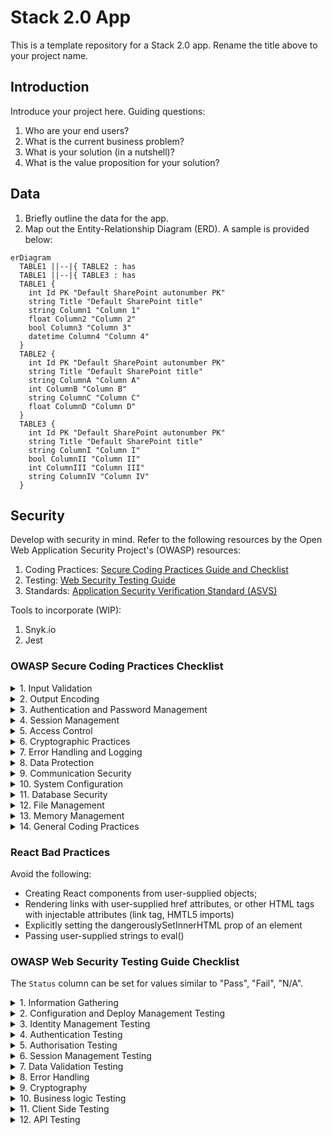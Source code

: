 # Stack 2.0 App
This is a template repository for a Stack 2.0 app. Rename the title above to your project name.

## Introduction
Introduce your project here. Guiding questions:

1. Who are your end users?
2. What is the current business problem?
3. What is your solution (in a nutshell)?
4. What is the value proposition for your solution?

## Data
1. Briefly outline the data for the app.
2. Map out the Entity-Relationship Diagram (ERD). A sample is provided below:

```mermaid
erDiagram
  TABLE1 ||--|{ TABLE2 : has
  TABLE1 ||--|{ TABLE3 : has
  TABLE1 {
    int Id PK "Default SharePoint autonumber PK"
    string Title "Default SharePoint title"
    string Column1 "Column 1"
    float Column2 "Column 2"
    bool Column3 "Column 3"
    datetime Column4 "Column 4"
  }
  TABLE2 {
    int Id PK "Default SharePoint autonumber PK"
    string Title "Default SharePoint title"
    string ColumnA "Column A"
    int ColumnB "Column B"
    string ColumnC "Column C"
    float ColumnD "Column D"
  }
  TABLE3 {
    int Id PK "Default SharePoint autonumber PK"
    string Title "Default SharePoint title"
    string ColumnI "Column I"
    bool ColumnII "Column II"
    int ColumnIII "Column III"
    string ColumnIV "Column IV"
  }
```

## Security
Develop with security in mind. Refer to the following resources by the Open Web Application Security Project's (OWASP) resources:

1. Coding Practices: [Secure Coding Practices Guide and Checklist](https://owasp.org/www-pdf-archive/OWASP_SCP_Quick_Reference_Guide_v2.pdf)
2. Testing: [Web Security Testing Guide](https://github.com/OWASP/wstg/)
3. Standards: [Application Security Verification Standard (ASVS)](https://github.com/OWASP/ASVS)

Tools to incorporate (WIP):

1. Snyk.io
2. Jest


### OWASP Secure Coding Practices Checklist

<details>
<summary>1. Input Validation</summary>

Check out this [cheatsheet by OWASP](https://cheatsheetseries.owasp.org/cheatsheets/Input_Validation_Cheat_Sheet.html) for implementation details.

- [ ] Conduct all data validation on a trusted system (e.g. the server).
- [ ] Identify all data sources and classify them into trusted and untrusted. Validate all data from untrusted sources (e.g. Databases, file streams).
- [ ] There should be a centralized input validation routine for the application.
- [ ] Specify proper character sets, such as UTF-8, for all sources of input.
- [ ] Encode data to a common character set before validating (Canonicalize).
- [ ] All validation failures should result in input rejection.
- [ ] Determine if the system supports UTF-8 extended character sets and if so, validate after UTF-8 decoding is completed.
- [ ] Validate all client provided data before processing, including all parameters, URLs and HTTP header content (e.g. Cookie names and values). Be sure to include automated post backs from JavaScript, Flash or other embedded code.
- [ ] Verify that header values in both requests and responses contain only ASCII characters.
- [ ] Validate data from redirects (An attacker may submit malicious content directly to the target of the redirect, thus circumventing application logic and any validation performed before the redirect).
- [ ] Validate for expected data types.
- [ ] Validate data range.
- [ ] Validate data length.
- [ ] Validate all input against a "whitelist" of allowed characters, whenever possible.
- [ ] If any potentially hazardous characters must be allowed as input, be sure that you implement additional controls like output encoding, secure task specific APIs and accounting for the utilization of that data throughout the application . Examples of common hazardous characters include: < > " ' % ( ) & + \ \' \" .
- [ ] If your standard validation routine cannot address the following inputs, then they should be checked discretely. Check for (1) null bytes (%00), (2) new line characters (%0d, %0a, \r, \n), and (3) "dot-dot-slahs" path alterations characters.

</details>

<details>
<summary>2. Output Encoding</summary>

- [ ] Conduct all encoding on a trusted system (e.g. the server).
- [ ] Utilize a standard, tested routine for each type of outbound encoding.
- [ ] Contextually output encode all data returned to the client that originated outside the application's trust boundary. HTML entity encoding is one example, but does not work in all cases.
- [ ] Encode all characters unless they are known to be safe for the intended interpreter.
- [ ] Contextually sanitize all output of un-trusted data to queries for SQL, XML, and LDAP.
- [ ] Sanitize all output of un-trusted data to operating system commands.

</details>

<details>
<summary>3. Authentication and Password Management</summary>

- [ ] Require authentication for all pages and resources, except those specifically intended to be public.
- [ ] All authentication controls must be enforced on a trusted system (e.g. the server).
- [ ] Establish and utilize standard, tested, authentication services whenever possible.
- [ ] Use a centralized implementation for all authentication controls, including libraries that call external authentication services.
- [ ] Segregate authentication logic from the resource being requested and use redirection to and from the centralized authentication control.
- [ ] All authentication controls should fail securely.
- [ ] All administrative and account management functions must be at least as secure as the primary authentication mechanism.
- [ ] If your application manages a credential store, it should ensure that only cryptographically strong oneway salted hashes of passwords are stored and that the table/file that stores the passwords and keys is write-able only by the application. (Do not use the MD5 algorithm if it can be avoided).
- [ ] Password hashing must be implemented on a trusted system (e.g. the server).
- [ ] Validate the authentication data only on completion of all data input, especially for sequential authentication implementations.
- [ ] Authentication failure responses should not indicate which part of the authentication data was incorrect. For example, instead of "Invalid username" or "Invalid password", just use "Invalid username and/or password" for both. Error responses must be truly identical in both display and source code.
- [ ] Utilize authentication for connections to external systems that involve sensitive information or functions.
- [ ] Authentication credentials for accessing services external to the application should be encrypted and stored in a protected location on a trusted system (e.g. the server). The source code is NOT a secure location.
- [ ] Use only HTTP POST requests to transmit authentication credentials.
- [ ] Only send non-temporary passwords over an encrypted connection or as encrypted data, such as in an encrypted email. Temporary passwords associated with email resets may be an exception.
- [ ] Enforce password complexity requirements established by policy or regulation. Authentication credentials should be sufficient to withstand attacks that are typical of the threats in the deployed environment. (e.g., requiring the use of alphabetic as well as numeric and/or special characters).
- [ ] Enforce password length requirements established by policy or regulation. Eight characters is commonly used, but 16 is better or consider the use of multi-word pass phrases.
- [ ] Password entry should be obscured on the user's screen. (e.g., on web forms use the input type "password").
- [ ] Enforce account disabling after an established number of invalid login attempts (e.g., five attempts is common). The account must be disabled for a period of time sufficient to discourage brute force guessing of credentials, but not so long as to allow for a denial-of-service attack to be performed.
- [ ] Password reset and changing operations require the same level of controls as account creation and authentication.
- [ ] Password reset questions should support sufficiently random answers. (e.g., "favorite book" is a bad question because “The Bible” is a very common answer).
- [ ] If using email based resets, only send email to a pre-registered address with a temporary link/password.
- [ ] Temporary passwords and links should have a short expiration time.
- [ ] Enforce the changing of temporary passwords on the next use.
- [ ] Notify users when a password reset occurs.
- [ ] Prevent password re-use.
- [ ] Passwords should be at least one day old before they can be changed, to prevent attacks on password re-use.
- [ ] Enforce password changes based on requirements established in policy or regulation. Critical systems may require more frequent changes. The time between resets must be administratively controlled.
- [ ] Disable "remember me" functionality for password fields.
- [ ] The last use (successful or unsuccessful) of a user account should be reported to the user at their next successful login.
- [ ] Implement monitoring to identify attacks against multiple user accounts, utilizing the same password. This attack pattern is used to bypass standard lockouts, when user IDs can be harvested or guessed.
- [ ] Change all vendor-supplied default passwords and user IDs or disable the associated accounts.
- [ ] Re-authenticate users prior to performing critical operations.
- [ ] Use Multi-Factor Authentication for highly sensitive or high value transactional accounts.
- [ ] If using third party code for authentication, inspect the code carefully to ensure it is not affected by any malicious code.

</details>

<details>
<summary>4. Session Management</summary>

- [ ] Use the server or framework’s session management controls. The application should only recognize these session identifiers as valid.
- [ ] Session identifier creation must always be done on a trusted system (e.g. the server).
- [ ] Session management controls should use well vetted algorithms that ensure sufficiently random session identifiers.
- [ ] Set the domain and path for cookies containing authenticated session identifiers to an appropriately restricted value for the site.
- [ ] Logout functionality should fully terminate the associated session or connection.
- [ ] Logout functionality should be available from all pages protected by authorization.
- [ ] Establish a session inactivity timeout that is as short as possible, based on balancing risk and business functional requirements. In most cases it should be no more than several hours.
- [ ] Disallow persistent logins and enforce periodic session terminations, even when the session is active. Especially for applications supporting rich network connections or connecting to critical systems. Termination times should support business requirements and the user should receive sufficient notification to mitigate negative impacts.
- [ ] If a session was established before login, close that session and establish a new session after a successful login.
- [ ] Generate a new session identifier on any re-authentication.
- [ ] Do not allow concurrent logins with the same user ID.
- [ ] Do not expose session identifiers in URLs, error messages or logs. Session identifiers should only be located in the HTTP cookie header. For example, do not pass session identifiers as GET parameters.
- [ ] Protect server side session data from unauthorized access, by other users of the server, by implementing appropriate access controls on the server.
- [ ] Generate a new session identifier and deactivate the old one periodically. (This can mitigate certain session hijacking scenarios where the original identifier was compromised)
- [ ] Generate a new session identifier if the connection security changes from HTTP to HTTPS, as can occur during authentication. Within an application, it is recommended to consistently utilize HTTPS rather than switching between HTTP to HTTPS.
- [ ] Supplement standard session management for sensitive server-side operations, like account management, by utilizing per-session strong random tokens or parameters. This method can be used to prevent Cross Site Request Forgery attacks.
- [ ] Supplement standard session management for highly sensitive or critical operations by utilizing perrequest, as opposed to per-session, strong random tokens or parameters.
- [ ] Set the "secure" attribute for cookies transmitted over an TLS connection.
- [ ] Set cookies with the HttpOnly attribute, unless you specifically require client-side scripts within your application to read or set a cookie's value.


</details>

<details>
<summary>5. Access Control</summary>

- [ ] Use only trusted system objects, e.g. server side session objects, for making access authorization decisions.
- [ ] Use a single site-wide component to check access authorization. This includes libraries that call external authorization services.
- [ ] Access controls should fail securely.
- [ ] Deny all access if the application cannot access its security configuration information.
- [ ] Enforce authorization controls on every request, including those made by server side scripts, "includes" and requests from rich client-side technologies like AJAX and Flash.
- [ ] Segregate privileged logic from other application code.
- [ ] Restrict access to files or other resources, including those outside the application's direct control, to only authorized users.
- [ ] Restrict access to protected URLs to only authorized users.
- [ ] Restrict access to protected functions to only authorized users.
- [ ] Restrict direct object references to only authorized users.
- [ ] Restrict access to services to only authorized users.
- [ ] Restrict access to application data to only authorized users.
- [ ] Restrict access to user and data attributes and policy information used by access controls.
- [ ] Restrict access security-relevant configuration information to only authorized users.
- [ ] Server side implementation and presentation layer representations of access control rules must match.
- [ ] If state data must be stored on the client, use encryption and integrity checking on the server side to catch state tampering.
- [ ] Enforce application logic flows to comply with business rules.
- [ ] Limit the number of transactions a single user or device can perform in a given period of time. The transactions/time should be above the actual business requirement, but low enough to deter automated attacks.
- [ ] Use the "referer" header as a supplemental check only, it should never be the sole authorization check, as it is can be spoofed.
- [ ] If long authenticated sessions are allowed, periodically re-validate a user’s authorization to ensure that their privileges have not changed and if they have, log the user out and force them to re-authenticate.
- [ ] Implement account auditing and enforce the disabling of unused accounts (e.g., After no more than 30 days from the expiration of an account’s password.).
- [ ] The application must support disabling of accounts and terminating sessions when authorization ceases (e.g., Changes to role, employment status, business process, etc.).
- [ ] Service accounts or accounts supporting connections to or from external systems should have the least privilege possible.
- [ ] Create an Access Control Policy to document an application's business rules, data types and access authorization criteria and/or processes so that access can be properly provisioned and controlled. This includes identifying access requirements for both the data and system resources.


</details>

<details>
<summary>6. Cryptographic Practices</summary>

- [ ] All cryptographic functions used to protect secrets from the application user must be implemented on a trusted system (e.g. the server).
- [ ] Protect master secrets from unauthorized access.
- [ ] Cryptographic modules should fail securely.
- [ ] All random numbers, random file names, random GUIDs, and random strings should be generated using the cryptographic module’s approved random number generator when these random values are intended to be un-guessable.
- [ ] Cryptographic modules used by the application should be compliant to FIPS 140-2 or an equivalent standard.
- [ ] Establish and utilize a policy and process for how cryptographic keys will be managed.

</details>

<details>
<summary>7. Error Handling and Logging</summary>

- [ ] Do not disclose sensitive information in error responses, including system details, session identifiers or account information.
- [ ] Use error handlers that do not display debugging or stack trace information.
- [ ] Implement generic error messages and use custom error pages.
- [ ] The application should handle application errors and not rely on the server configuration.
- [ ] Properly free allocated memory when error conditions occur.
- [ ] Error handling logic associated with security controls should deny access by default.
- [ ] All logging controls should be implemented on a trusted system (e.g. the server).
- [ ] Logging controls should support both success and failure of specified security events.
- [ ] Ensure logs contain important log event data.
- [ ] Ensure log entries that include un-trusted data will not execute as code in the intended log viewing interface or software.
- [ ] Restrict access to logs to only authorized individuals.
- [ ] Utilize a master routine for all logging operations.
- [ ] Do not store sensitive information in logs, including unnecessary system details, session identifiers or passwords.
- [ ] Ensure that a mechanism exists to conduct log analysis.
- [ ] Log all input validation failures.
- [ ] Log all authentication attempts, especially failures.
- [ ] Log all access control failures.
- [ ] Log all apparent tampering events, including unexpected changes to state data.
- [ ] Log attempts to connect with invalid or expired session tokens.
- [ ] Log all system exceptions.
- [ ] Log all administrative functions, including changes to the security configuration settings.
- [ ] Log all backend TLS connection failures.
- [ ] Log cryptographic module failures.
- [ ] Use a cryptographic hash function to validate log entry integrity.

</details>

<details>
<summary>8. Data Protection</summary>

- [ ] Implement least privilege, restrict users to only the functionality, data and system information that is required to perform their tasks.
- [ ] Protect all cached or temporary copies of sensitive data stored on the server from unauthorized access and purge those temporary working files a soon as they are no longer required.
- [ ] Encrypt highly sensitive stored information, like authentication verification data, even on the server side. Always use well vetted algorithms, see "Cryptographic Practices" for additional guidance.
- [ ] Protect server-side source-code from being downloaded by a user.
- [ ] Do not store passwords, connection strings or other sensitive information in clear text or in any noncryptographically secure manner on the client side. This includes embedding in insecure formats like: MS viewstate, Adobe flash or compiled code.
- [ ] Remove comments in user accessible production code that may reveal backend system or other sensitive information.
- [ ] Remove unnecessary application and system documentation as this can reveal useful information to attackers.
- [ ] Do not include sensitive information in HTTP GET request parameters.
- [ ] Disable auto complete features on forms expected to contain sensitive information, including authentication.
- [ ] Disable client side caching on pages containing sensitive information. Cache-Control: no-store, may be used in conjunction with the HTTP header control "Pragma: no-cache", which is less effective, but is HTTP/1.0 backward compatible.
- [ ] The application should support the removal of sensitive data when that data is no longer required. (e.g. personal information or certain financial data).
- [ ] Implement appropriate access controls for sensitive data stored on the server. This includes cached data, temporary files and data that should be accessible only by specific system users.

</details>

<details>
<summary>9. Communication Security</summary>

- [ ] Implement encryption for the transmission of all sensitive information. This should include TLS for protecting the connection and may be supplemented by discrete encryption of sensitive files or non-HTTP based connections.
- [ ] TLS certificates should be valid and have the correct domain name, not be expired, and be installed with intermediate certificates when required.
- [ ] Failed TLS connections should not fall back to an insecure connection.
- [ ] Utilize TLS connections for all content requiring authenticated access and for all other sensitive information.
- [ ] Utilize TLS for connections to external systems that involve sensitive information or functions.
- [ ] Utilize a single standard TLS implementation that is configured appropriately.
- [ ] Specify character encodings for all connections.
- [ ] Filter parameters containing sensitive information from the HTTP referer, when linking to external sites.

</details>

<details>
<summary>10. System Configuration</summary>

- [ ] Ensure servers, frameworks and system components are running the latest approved version.
- [ ] Ensure servers, frameworks and system components have all patches issued for the version in use.
- [ ] Turn off directory listings.
- [ ] Restrict the web server, process and service accounts to the least privileges possible.
- [ ] When exceptions occur, fail securely.
- [ ] Remove all unnecessary functionality and files.
- [ ] Remove test code or any functionality not intended for production, prior to deployment.
- [ ] Prevent disclosure of your directory structure in the robots.txt file by placing directories not intended for public indexing into an isolated parent directory. Then "Disallow" that entire parent directory in the robots.txt file rather than Disallowing each individual directory.
- [ ] Define which HTTP methods, Get or Post, the application will support and whether it will be handled differently in different pages in the application.
- [ ] Disable unnecessary HTTP methods, such as WebDAV extensions. If an extended HTTP method that supports file handling is required, utilize a well-vetted authentication mechanism.
- [ ] If the web server handles both HTTP 1.0 and 1.1, ensure that both are configured in a similar manor or insure that you understand any difference that may exist (e.g. handling of extended HTTP methods).
- [ ] Remove unnecessary information from HTTP response headers related to the OS, web-server version and application frameworks.
- [ ] The security configuration store for the application should be able to be output in human readable form to support auditing.
- [ ] Implement an asset management system and register system components and software in it.
- [ ] Isolate development environments from the production network and provide access only to authorized development and test groups. Development environments are often configured less securely than production environments and attackers may use this difference to discover shared weaknesses or as an avenue for exploitation.
- [ ] Implement a software change control system to manage and record changes to the code both in development and production.

</details>

<details>
<summary>11. Database Security</summary>

- [ ] Use strongly typed parameterized queries.
- [ ] Utilize input validation and output encoding and be sure to address meta characters. If these fail, do not run the database command.
- [ ] Ensure that variables are strongly typed.
- [ ] The application should use the lowest possible level of privilege when accessing the database.
- [ ] Use secure credentials for database access.
- [ ] Connection strings should not be hard coded within the application. Connection strings should be stored in a separate configuration file on a trusted system and they should be encrypted.
- [ ] Use stored procedures to abstract data access and allow for the removal of permissions to the base tables in the database.
- [ ] Close the connection as soon as possible.
- [ ] Remove or change all default database administrative passwords. Utilize strong passwords/phrases or implement multi-factor authentication.
- [ ] Turn off all unnecessary database functionality (e.g., unnecessary stored procedures or services, utility packages, install only the minimum set of features and options required (surface area reduction)).
- [ ] Remove unnecessary default vendor content (e.g., sample schemas).
- [ ] Disable any default accounts that are not required to support business requirements.
- [ ] The application should connect to the database with different credentials for every trust distinction (e.g., user, read-only user, guest, administrators).

</details>

<details>
<summary>12. File Management</summary>

- [ ] Do not pass user supplied data directly to any dynamic include function.
- [ ] Require authentication before allowing a file to be uploaded.
- [ ] Limit the type of files that can be uploaded to only those types that are needed for business purposes.
- [ ] Validate uploaded files are the expected type by checking file headers. Checking for file type by extension alone is not sufficient.
- [ ] Do not save files in the same web context as the application. Files should either go to the content server or in the database.
- [ ] Prevent or restrict the uploading of any file that may be interpreted by the web server.
- [ ] Turn off execution privileges on file upload directories.
- [ ] Implement safe uploading in UNIX by mounting the targeted file directory as a logical drive using the associated path or the chrooted environment.
- [ ] When referencing existing files, use a white list of allowed file names and types. Validate the value of the parameter being passed and if it does not match one of the expected values, either reject it or use a hard coded default file value for the content instead.
- [ ] Do not pass user supplied data into a dynamic redirect. If this must be allowed, then the redirect should accept only validated, relative path URLs.
- [ ] Do not pass directory or file paths, use index values mapped to pre-defined list of paths Never send the absolute file path to the client.
- [ ] Ensure application files and resources are read-only.
- [ ] Scan user uploaded files for viruses and malware.

</details>

<details>
<summary>13. Memory Management</summary>

- [ ] Utilize input and output control for un-trusted data.
- [ ] Double check that the buffer is as large as specified.
- [ ] When using functions that accept a number of bytes to copy, such as strncpy(), be aware that if the destination buffer size is equal to the source buffer size, it may not NULL-terminate the string.
- [ ] Check buffer boundaries if calling the function in a loop and make sure there is no danger of writing past the allocated space.
- [ ] Truncate all input strings to a reasonable length before passing them to the copy and concatenation functions.
- [ ] Specifically close resources, don’t rely on garbage collection. (e.g., connection objects, file handles, etc.).
- [ ] Use non-executable stacks when available.
- [ ] Avoid the use of known vulnerable functions (e.g., printf, strcat, strcpy etc.).
- [ ] Properly free allocated memory upon the completion of functions and at all exit points.

</details>

<details>
<summary>14. General Coding Practices</summary>

- [ ] Use tested and approved managed code rather than creating new unmanaged code for common tasks.
- [ ] Utilize task specific built-in APIs to conduct operating system tasks. Do not allow the application to issue commands directly to the Operating System, especially through the use of application initiated command shells.
- [ ] Use checksums or hashes to verify the integrity of interpreted code, libraries, executables, and configuration files.
- [ ] Utilize locking to prevent multiple simultaneous requests or use a synchronization mechanism to prevent race conditions.
- [ ] Protect shared variables and resources from inappropriate concurrent access.
- [ ] Explicitly initialize all your variables and other data stores, either during declaration or just before the first usage.
- [ ] In cases where the application must run with elevated privileges, raise privileges as late as possible, and drop them as soon as possible.
- [ ] Avoid calculation errors by understanding your programming language's underlying representation and how it interacts with numeric calculation. Pay close attention to byte size discrepancies, precision, signed/unsigned distinctions, truncation, conversion and casting between types, "not-a-number" calculations, and how your language handles numbers that are too large or too small for its underlying representation.
- [ ] Do not pass user supplied data to any dynamic execution function.
- [ ] Restrict users from generating new code or altering existing code.
- [ ] Review all secondary applications, third party code and libraries to determine business necessity and validate safe functionality, as these can introduce new vulnerabilities.
- [ ] Implement safe updating. If the application will utilize automatic updates, then use cryptographic signatures for your code and ensure your download clients verify those signatures. Use encrypted channels to transfer the code from the host server.

</details>

### React Bad Practices
Avoid the following:

- Creating React components from user-supplied objects;
- Rendering links with user-supplied href attributes, or other HTML tags with injectable attributes (link tag, HMTL5 imports)
- Explicitly setting the dangerouslySetInnerHTML prop of an element
- Passing user-supplied strings to eval()

### OWASP Web Security Testing Guide Checklist
The `Status` column can be set for values similar to "Pass", "Fail", "N/A".

<details>
<summary>1. Information Gathering</summary>

- [ ] [Conduct Search Engine Discovery Reconnaissance for Information Leakage](https://github.com/OWASP/wstg/blob/master/document/4-Web_Application_Security_Testing/01-Information_Gathering/01-Conduct_Search_Engine_Discovery_Reconnaissance_for_Information_Leakage.md)
- [ ] [Fingerprint Web Server](https://github.com/OWASP/wstg/blob/master/document/4-Web_Application_Security_Testing/01-Information_Gathering/02-Fingerprint_Web_Server.md)
- [ ] [Review Webserver Metafiles for Information Leakage](https://github.com/OWASP/wstg/blob/master/document/4-Web_Application_Security_Testing/01-Information_Gathering/03-Review_Webserver_Metafiles_for_Information_Leakage.md)
- [ ] [Enumerate Applications on Webserver](https://github.com/OWASP/wstg/blob/master/document/4-Web_Application_Security_Testing/01-Information_Gathering/04-Enumerate_Applications_on_Webserver.md)
- [ ] [Review Webpage Content for Information Leakage](https://github.com/OWASP/wstg/blob/master/document/4-Web_Application_Security_Testing/01-Information_Gathering/05-Review_Webpage_Content_for_Information_Leakage.md)
- [ ] [Identify application entry points](https://github.com/OWASP/wstg/blob/master/document/4-Web_Application_Security_Testing/01-Information_Gathering/06-Identify_Application_Entry_Points.md)
- [ ] [Map execution paths through application](https://github.com/OWASP/wstg/blob/master/document/4-Web_Application_Security_Testing/01-Information_Gathering/07-Map_Execution_Paths_Through_Application.md)
- [ ] [Fingerprint Web Application Framework](https://github.com/OWASP/wstg/blob/master/document/4-Web_Application_Security_Testing/01-Information_Gathering/08-Fingerprint_Web_Application_Framework.md)
- [X] ~~Fingerprint Web Application~~
- [ ] [Map Application Architecture](https://github.com/OWASP/wstg/blob/master/document/4-Web_Application_Security_Testing/01-Information_Gathering/10-Map_Application_Architecture.md)

</details>

<details>
<summary>2. Configuration and Deploy Management Testing</summary>

- [ ] [Test Network Infrastructure Configuration](https://github.com/OWASP/wstg/blob/master/document/4-Web_Application_Security_Testing/02-Configuration_and_Deployment_Management_Testing/01-Test_Network_Infrastructure_Configuration.md)
- [ ] [Test Application Platform Configuration](https://github.com/OWASP/wstg/blob/master/document/4-Web_Application_Security_Testing/02-Configuration_and_Deployment_Management_Testing/02-Test_Application_Platform_Configuration.md)
- [ ] [Test File Extensions Handling for Sensitive Information](https://github.com/OWASP/wstg/blob/master/document/4-Web_Application_Security_Testing/02-Configuration_and_Deployment_Management_Testing/03-Test_File_Extensions_Handling_for_Sensitive_Information.md)
- [ ] [Review Old Backup and Unreferenced Files for Sensitive Information](https://github.com/OWASP/wstg/blob/master/document/4-Web_Application_Security_Testing/02-Configuration_and_Deployment_Management_Testing/04-Review_Old_Backup_and_Unreferenced_Files_for_Sensitive_Information.md)
- [ ] [Enumerate Infrastructure and Application Admin Interfaces](https://github.com/OWASP/wstg/blob/master/document/4-Web_Application_Security_Testing/02-Configuration_and_Deployment_Management_Testing/05-Enumerate_Infrastructure_and_Application_Admin_Interfaces.md)
- [ ] [Test HTTP Methods](https://github.com/OWASP/wstg/blob/master/document/4-Web_Application_Security_Testing/02-Configuration_and_Deployment_Management_Testing/06-Test_HTTP_Methods.md)
- [ ] [Test HTTP Strict Transport Security](https://github.com/OWASP/wstg/blob/master/document/4-Web_Application_Security_Testing/02-Configuration_and_Deployment_Management_Testing/07-Test_HTTP_Strict_Transport_Security.md)
- [ ] [Test RIA cross domain policy](https://github.com/OWASP/wstg/blob/master/document/4-Web_Application_Security_Testing/02-Configuration_and_Deployment_Management_Testing/08-Test_RIA_Cross_Domain_Policy.md)
- [ ] [Test File Permission](https://github.com/OWASP/wstg/blob/master/document/4-Web_Application_Security_Testing/02-Configuration_and_Deployment_Management_Testing/09-Test_File_Permission.md)
- [ ] [Test for Subdomain Takeover](https://github.com/OWASP/wstg/blob/master/document/4-Web_Application_Security_Testing/02-Configuration_and_Deployment_Management_Testing/10-Test_for_Subdomain_Takeover.md)
- [ ] [Test Cloud Storage](https://github.com/OWASP/wstg/blob/master/document/4-Web_Application_Security_Testing/02-Configuration_and_Deployment_Management_Testing/11-Test_Cloud_Storage.md)

</details>

<details>
<summary>3. Identity Management Testing</summary>

- [ ] [Test Role Definitions](https://github.com/OWASP/wstg/blob/master/document/4-Web_Application_Security_Testing/03-Identity_Management_Testing/01-Test_Role_Definitions.md)
- [ ] [Test User Registration Process](https://github.com/OWASP/wstg/blob/master/document/4-Web_Application_Security_Testing/03-Identity_Management_Testing/02-Test_User_Registration_Process.md)
- [ ] [Test Account Provisioning Process](https://github.com/OWASP/wstg/blob/master/document/4-Web_Application_Security_Testing/03-Identity_Management_Testing/03-Test_Account_Provisioning_Process.md)
- [ ] [Testing for Account Enumeration and Guessable User Account](https://github.com/OWASP/wstg/blob/master/document/4-Web_Application_Security_Testing/03-Identity_Management_Testing/04-Testing_for_Account_Enumeration_and_Guessable_User_Account.md)
- [ ] [Testing for Weak or unenforced username policy](https://github.com/OWASP/wstg/blob/master/document/4-Web_Application_Security_Testing/03-Identity_Management_Testing/05-Testing_for_Weak_or_Unenforced_Username_Policy.md)

</details>

<details>
<summary>4. Authentication Testing</summary>

- [ ] [Testing for Credentials Transported over an Encrypted Channel](https://github.com/OWASP/wstg/blob/master/document/4-Web_Application_Security_Testing/04-Authentication_Testing/01-Testing_for_Credentials_Transported_over_an_Encrypted_Channel.md)
- [ ] [Testing for Default Credentials](https://github.com/OWASP/wstg/blob/master/document/4-Web_Application_Security_Testing/04-Authentication_Testing/02-Testing_for_Default_Credentials.md)
- [ ] [Testing for Weak Lock Out Mechanism](https://github.com/OWASP/wstg/blob/master/document/4-Web_Application_Security_Testing/04-Authentication_Testing/03-Testing_for_Weak_Lock_Out_Mechanism.md)
- [ ] [Testing for Bypassing Authentication Schema](https://github.com/OWASP/wstg/blob/master/document/4-Web_Application_Security_Testing/04-Authentication_Testing/04-Testing_for_Bypassing_Authentication_Schema.md)
- [ ] [Testing for Vulnerable Remember Password](https://github.com/OWASP/wstg/blob/master/document/4-Web_Application_Security_Testing/04-Authentication_Testing/05-Testing_for_Vulnerable_Remember_Password.md)
- [ ] [Testing for Browser Cache Weaknesses](https://github.com/OWASP/wstg/blob/master/document/4-Web_Application_Security_Testing/04-Authentication_Testing/06-Testing_for_Browser_Cache_Weaknesses.md)
- [ ] [Testing for Weak Password Policy](https://github.com/OWASP/wstg/blob/master/document/4-Web_Application_Security_Testing/04-Authentication_Testing/07-Testing_for_Weak_Password_Policy.md)
- [ ] [Testing for Weak Security Question Answer](https://github.com/OWASP/wstg/blob/master/document/4-Web_Application_Security_Testing/04-Authentication_Testing/08-Testing_for_Weak_Security_Question_Answer.md)
- [ ] [Testing for Weak Password Change or Reset Functionalities](https://github.com/OWASP/wstg/blob/master/document/4-Web_Application_Security_Testing/04-Authentication_Testing/09-Testing_for_Weak_Password_Change_or_Reset_Functionalities.md)
- [ ] [Testing for Weaker Authentication in Alternative Channel](https://github.com/OWASP/wstg/blob/master/document/4-Web_Application_Security_Testing/04-Authentication_Testing/10-Testing_for_Weaker_Authentication_in_Alternative_Channel.md)

</details>

<details>
<summary>5. Authorisation Testing</summary>

- [ ] [Testing Directory Traversal File Include](https://github.com/OWASP/wstg/blob/master/document/4-Web_Application_Security_Testing/05-Authorization_Testing/01-Testing_Directory_Traversal_File_Include.md)
- [ ] [Testing for Bypassing Authorization Schema](https://github.com/OWASP/wstg/blob/master/document/4-Web_Application_Security_Testing/05-Authorization_Testing/02-Testing_for_Bypassing_Authorization_Schema.md)
- [ ] [Testing for Privilege Escalation](https://github.com/OWASP/wstg/blob/master/document/4-Web_Application_Security_Testing/05-Authorization_Testing/03-Testing_for_Privilege_Escalation.md)
- [ ] [Testing for Insecure Direct Object References](https://github.com/OWASP/wstg/blob/master/document/4-Web_Application_Security_Testing/05-Authorization_Testing/05-Testing_for_OAuth_Weaknesses.md)

</details>

<details>
<summary>6. Session Management Testing</summary>

- [ ] [Testing for Session Management Schema](https://github.com/OWASP/wstg/blob/master/document/4-Web_Application_Security_Testing/06-Session_Management_Testing/01-Testing_for_Session_Management_Schema.md)
- [ ] [Testing for Cookies Attributes](https://github.com/OWASP/wstg/blob/master/document/4-Web_Application_Security_Testing/06-Session_Management_Testing/02-Testing_for_Cookies_Attributes.md)
- [ ] [Testing for Session Fixation](https://github.com/OWASP/wstg/blob/master/document/4-Web_Application_Security_Testing/06-Session_Management_Testing/03-Testing_for_Session_Fixation.md)
- [ ] [Testing for Exposed Session Variables](https://github.com/OWASP/wstg/blob/master/document/4-Web_Application_Security_Testing/06-Session_Management_Testing/04-Testing_for_Exposed_Session_Variables.md)
- [ ] [Testing for Cross Site Request Forgery](https://github.com/OWASP/wstg/blob/master/document/4-Web_Application_Security_Testing/06-Session_Management_Testing/05-Testing_for_Cross_Site_Request_Forgery.md)
- [ ] [Testing for Logout Functionality](https://github.com/OWASP/wstg/blob/master/document/4-Web_Application_Security_Testing/06-Session_Management_Testing/06-Testing_for_Logout_Functionality.md)
- [ ] [Testing Session Timeout](https://github.com/OWASP/wstg/blob/master/document/4-Web_Application_Security_Testing/06-Session_Management_Testing/07-Testing_Session_Timeout.md)
- [ ] [Testing for Session Puzzling](https://github.com/OWASP/wstg/blob/master/document/4-Web_Application_Security_Testing/06-Session_Management_Testing/08-Testing_for_Session_Puzzling.md)
- [ ] [Testing for Session Hijacking](https://github.com/OWASP/wstg/blob/master/document/4-Web_Application_Security_Testing/06-Session_Management_Testing/09-Testing_for_Session_Hijacking.md)

</details>

<details>
<summary>7. Data Validation Testing</summary>

- [ ] [Testing for Reflected Cross Site Scripting](https://github.com/OWASP/wstg/blob/master/document/4-Web_Application_Security_Testing/07-Input_Validation_Testing/01-Testing_for_Reflected_Cross_Site_Scripting.md)
- [ ] [Testing for Stored Cross Site Scripting](https://github.com/OWASP/wstg/blob/master/document/4-Web_Application_Security_Testing/07-Input_Validation_Testing/02-Testing_for_Stored_Cross_Site_Scripting.md)
- [ ] [Testing for HTTP Verb Tampering](https://github.com/OWASP/wstg/blob/master/document/4-Web_Application_Security_Testing/07-Input_Validation_Testing/03-Testing_for_HTTP_Verb_Tampering.md)
- [ ] [Testing for HTTP Parameter Pollution](https://github.com/OWASP/wstg/blob/master/document/4-Web_Application_Security_Testing/07-Input_Validation_Testing/04-Testing_for_HTTP_Parameter_Pollution.md)
- [ ] [Testing for SQL Injection](https://github.com/OWASP/wstg/blob/master/document/4-Web_Application_Security_Testing/07-Input_Validation_Testing/05-Testing_for_SQL_Injection.md)
- [ ] [Testing for LDAP Injection](https://github.com/OWASP/wstg/blob/master/document/4-Web_Application_Security_Testing/07-Input_Validation_Testing/06-Testing_for_LDAP_Injection.md)
- [ ] [Testing for XML Injection](https://github.com/OWASP/wstg/blob/master/document/4-Web_Application_Security_Testing/07-Input_Validation_Testing/07-Testing_for_XML_Injection.md)
- [ ] [Testing for SSI Injection](https://github.com/OWASP/wstg/blob/master/document/4-Web_Application_Security_Testing/07-Input_Validation_Testing/08-Testing_for_SSI_Injection.md)
- [ ] [Testing for XPath Injection](https://github.com/OWASP/wstg/blob/master/document/4-Web_Application_Security_Testing/07-Input_Validation_Testing/09-Testing_for_XPath_Injection.md)
- [ ] [Testing for IMAP SMTP Injection](https://github.com/OWASP/wstg/blob/master/document/4-Web_Application_Security_Testing/07-Input_Validation_Testing/10-Testing_for_IMAP_SMTP_Injection.md)
- [ ] [Testing for Code Injection](https://github.com/OWASP/wstg/blob/master/document/4-Web_Application_Security_Testing/07-Input_Validation_Testing/11-Testing_for_Code_Injection.md)
- [ ] [Testing for Command Injection](https://github.com/OWASP/wstg/blob/master/document/4-Web_Application_Security_Testing/07-Input_Validation_Testing/12-Testing_for_Command_Injection.md)
- [ ] [Testing for Format String Injection](https://github.com/OWASP/wstg/blob/master/document/4-Web_Application_Security_Testing/07-Input_Validation_Testing/13-Testing_for_Format_String_Injection.md)
- [ ] [Testing for Incubated Vulnerability](https://github.com/OWASP/wstg/blob/master/document/4-Web_Application_Security_Testing/07-Input_Validation_Testing/14-Testing_for_Incubated_Vulnerability.md)
- [ ] [Testing for HTTP Splitting Smuggling](https://github.com/OWASP/wstg/blob/master/document/4-Web_Application_Security_Testing/07-Input_Validation_Testing/15-Testing_for_HTTP_Splitting_Smuggling.md)
- [ ] [Testing for HTTP Incoming Requests](https://github.com/OWASP/wstg/blob/master/document/4-Web_Application_Security_Testing/07-Input_Validation_Testing/16-Testing_for_HTTP_Incoming_Requests.md)
- [ ] [Testing for Host Header Injection](https://github.com/OWASP/wstg/blob/master/document/4-Web_Application_Security_Testing/07-Input_Validation_Testing/17-Testing_for_Host_Header_Injection.md)
- [ ] [Testing for Server-side Template Injection](https://github.com/OWASP/wstg/blob/master/document/4-Web_Application_Security_Testing/07-Input_Validation_Testing/18-Testing_for_Server-side_Template_Injection.md)
- [ ] [Testing for Server-Side Request Forgery](https://github.com/OWASP/wstg/blob/master/document/4-Web_Application_Security_Testing/07-Input_Validation_Testing/19-Testing_for_Server-Side_Request_Forgery.md)

</details>

<details>
<summary>8. Error Handling</summary>

- [ ] [Testing for Improper Error Handling](https://github.com/OWASP/wstg/blob/master/document/4-Web_Application_Security_Testing/08-Testing_for_Error_Handling/01-Testing_For_Improper_Error_Handling.md)
- [ ] [Testing for Stack Traces](https://github.com/OWASP/wstg/blob/master/document/4-Web_Application_Security_Testing/08-Testing_for_Error_Handling/02-Testing_for_Stack_Traces.md)

</details>

<details>
<summary>9. Cryptography</summary>

- [ ] [Testing for Weak Transport Layer Security](https://github.com/OWASP/wstg/blob/master/document/4-Web_Application_Security_Testing/09-Testing_for_Weak_Cryptography/01-Testing_for_Weak_Transport_Layer_Security.md)
- [ ] [Testing for Padding Oracle](https://github.com/OWASP/wstg/blob/master/document/4-Web_Application_Security_Testing/09-Testing_for_Weak_Cryptography/02-Testing_for_Padding_Oracle.md)
- [ ] [Testing for Sensitive Information Sent via Unencrypted Channels](https://github.com/OWASP/wstg/blob/master/document/4-Web_Application_Security_Testing/09-Testing_for_Weak_Cryptography/03-Testing_for_Sensitive_Information_Sent_via_Unencrypted_Channels.md)
- [ ] [Testing for Weak Encryption](https://github.com/OWASP/wstg/blob/master/document/4-Web_Application_Security_Testing/09-Testing_for_Weak_Cryptography/04-Testing_for_Weak_Encryption.md)

</details>

<details>
<summary>10. Business logic Testing</summary>

- [ ] [Test Business Logic Data Validation](https://github.com/OWASP/wstg/blob/master/document/4-Web_Application_Security_Testing/10-Business_Logic_Testing/01-Test_Business_Logic_Data_Validation.md)
- [ ] [Test Ability to Forge Requests](https://github.com/OWASP/wstg/blob/master/document/4-Web_Application_Security_Testing/10-Business_Logic_Testing/02-Test_Ability_to_Forge_Requests.md)
- [ ] [Test Integrity Checks](https://github.com/OWASP/wstg/blob/master/document/4-Web_Application_Security_Testing/10-Business_Logic_Testing/03-Test_Integrity_Checks.md)
- [ ] [Test for Process Timing](https://github.com/OWASP/wstg/blob/master/document/4-Web_Application_Security_Testing/10-Business_Logic_Testing/04-Test_for_Process_Timing.md)
- [ ] [Test Number of Times a Function Can be Used Limits](https://github.com/OWASP/wstg/blob/master/document/4-Web_Application_Security_Testing/10-Business_Logic_Testing/05-Test_Number_of_Times_a_Function_Can_Be_Used_Limits.md)
- [ ] [Testing for the Circumvention of Work Flows](https://github.com/OWASP/wstg/blob/master/document/4-Web_Application_Security_Testing/10-Business_Logic_Testing/06-Testing_for_the_Circumvention_of_Work_Flows.md)
- [ ] [Test Defenses Against Application Mis-use](https://github.com/OWASP/wstg/blob/master/document/4-Web_Application_Security_Testing/10-Business_Logic_Testing/07-Test_Defenses_Against_Application_Misuse.md)
- [ ] [Test Upload of Unexpected File Types](https://github.com/OWASP/wstg/blob/master/document/4-Web_Application_Security_Testing/10-Business_Logic_Testing/08-Test_Upload_of_Unexpected_File_Types.md)
- [ ] [Test Upload of Malicious Files](https://github.com/OWASP/wstg/blob/master/document/4-Web_Application_Security_Testing/10-Business_Logic_Testing/09-Test_Upload_of_Malicious_Files.md)

</details>

<details>
<summary>11. Client Side Testing</summary>

- [ ] [Testing for DOM-Based Cross Site Scripting](https://github.com/OWASP/wstg/blob/master/document/4-Web_Application_Security_Testing/11-Client-side_Testing/01-Testing_for_DOM-based_Cross_Site_Scripting.md)
- [ ] [Testing for JavaScript Execution](https://github.com/OWASP/wstg/blob/master/document/4-Web_Application_Security_Testing/11-Client-side_Testing/02-Testing_for_JavaScript_Execution.md)
- [ ] [Testing for HTML Injection](https://github.com/OWASP/wstg/blob/master/document/4-Web_Application_Security_Testing/11-Client-side_Testing/03-Testing_for_HTML_Injection.md)
- [ ] [Testing for Client Side URL Redirect](https://github.com/OWASP/wstg/blob/master/document/4-Web_Application_Security_Testing/11-Client-side_Testing/04-Testing_for_Client-side_URL_Redirect.md)
- [ ] [Testing for CSS Injection](https://github.com/OWASP/wstg/blob/master/document/4-Web_Application_Security_Testing/11-Client-side_Testing/05-Testing_for_CSS_Injection.md)
- [ ] [Testing for Client Side Resource Manipulation](https://github.com/OWASP/wstg/blob/master/document/4-Web_Application_Security_Testing/11-Client-side_Testing/06-Testing_for_Client-side_Resource_Manipulation.md)
- [ ] [Test Cross Origin Resource Sharing](https://github.com/OWASP/wstg/blob/master/document/4-Web_Application_Security_Testing/11-Client-side_Testing/07-Testing_Cross_Origin_Resource_Sharing.md)
- [ ] [Testing for Cross Site Flashing](https://github.com/OWASP/wstg/blob/master/document/4-Web_Application_Security_Testing/11-Client-side_Testing/08-Testing_for_Cross_Site_Flashing.md)
- [ ] [Testing for Clickjacking](https://github.com/OWASP/wstg/blob/master/document/4-Web_Application_Security_Testing/11-Client-side_Testing/09-Testing_for_Clickjacking.md)
- [ ] [Testing WebSockets](https://github.com/OWASP/wstg/blob/master/document/4-Web_Application_Security_Testing/11-Client-side_Testing/10-Testing_WebSockets.md)
- [ ] [Test Web Messaging](https://github.com/OWASP/wstg/blob/master/document/4-Web_Application_Security_Testing/11-Client-side_Testing/11-Testing_Web_Messaging.md)
- [ ] [Testing Browser Storage](https://github.com/OWASP/wstg/blob/master/document/4-Web_Application_Security_Testing/11-Client-side_Testing/12-Testing_Browser_Storage.md)
- [ ] [Testing for Cross Site Script Inclusion](https://github.com/OWASP/wstg/blob/master/document/4-Web_Application_Security_Testing/11-Client-side_Testing/13-Testing_for_Cross_Site_Script_Inclusion.md)

</details>

<details>
<summary>12. API Testing</summary>

- [ ] [Testing GraphQL](https://github.com/OWASP/wstg/blob/master/document/4-Web_Application_Security_Testing/12-API_Testing/01-Testing_GraphQL.md)

</details>
